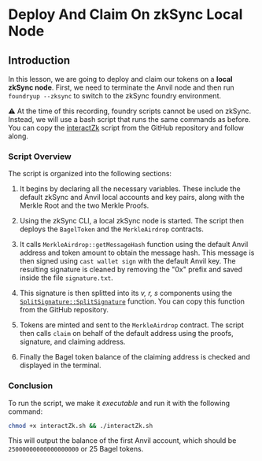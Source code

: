 # Deploy And Claim On zkSync Local Node

## Introduction

In this lesson, we are going to deploy and claim our tokens on a **local zkSync node**. First, we need to terminate the Anvil node and then run `foundryup --zksync` to switch to the zkSync foundry environment.

⚠️ At the time of this recording, foundry scripts cannot be used on zkSync. Instead, we will use a bash script that runs the same commands as before. You can copy the [interactZk](https://github.com/Cyfrin/foundry-merkle-airdrop-cu/blob/main/interactZk.sh) script from the GitHub repository and follow along.

### Script Overview

The script is organized into the following sections:

1. It begins by declaring all the necessary variables. These include the default zkSync and Anvil local accounts and key pairs, along with the Merkle Root and the two Merkle Proofs.

2. Using the zkSync CLI, a local zkSync node is started. The script then deploys the `BagelToken` and the `MerkleAirdrop` contracts.

3. It calls `MerkleAirdrop::getMessageHash` function using the default Anvil address and token amount to obtain the message hash. This message is then signed using `cast wallet sign` with the default Anvil key. The resulting signature is cleaned by removing the "0x" prefix and saved inside the file `signature.txt`.

4. This signature is then splitted into its _v, r, s_ components using the [`SplitSignature::SplitSignature`](https://github.com/Cyfrin/foundry-merkle-airdrop-cu/blob/b4c627c3bcce7ecb5bb3df1f5209dda94059626b/script/SplitSignature.s.sol#L9C14-L9C28) function. You can copy this function from the GitHub repository.

5. Tokens are minted and sent to the `MerkleAirdrop` contract. The script then calls `claim` on behalf of the default address using the proofs, signature, and claiming address.

6. Finally the Bagel token balance of the claiming address is checked and displayed in the terminal.

### Conclusion

To run the script, we make it _executable_ and run it with the following command:

```bash
chmod +x interactZk.sh && ./interactZk.sh
```

This will output the balance of the first Anvil account, which should be `25000000000000000000` or 25 Bagel tokens.
